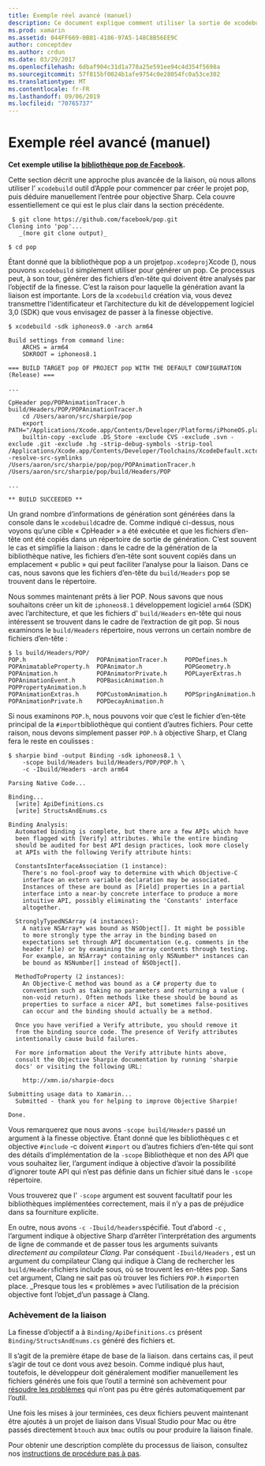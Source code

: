 ```yaml
---
title: Exemple réel avancé (manuel)
description: Ce document explique comment utiliser la sortie de xcodebuild comme entrée pour objective Sharp, qui donne un aperçu de ce que fait l’objectif de la finesse.
ms.prod: xamarin
ms.assetid: 044FF669-0B81-4186-97A5-148C8B56EE9C
author: conceptdev
ms.author: crdun
ms.date: 03/29/2017
ms.openlocfilehash: 6dbaf904c31d1a778a25e591ee94c4d354f5698a
ms.sourcegitcommit: 57f815bf0024b1afe9754c0e28054fc0a53ce302
ms.translationtype: MT
ms.contentlocale: fr-FR
ms.lasthandoff: 09/06/2019
ms.locfileid: "70765737"
---
```

# <a name="advanced-manual-real-world-example"></a>Exemple réel avancé (manuel)

**Cet exemple utilise la [bibliothèque pop de Facebook](https://github.com/facebook/pop).**

Cette section décrit une approche plus avancée de la liaison, où nous allons utiliser l' `xcodebuild` outil d’Apple pour commencer par créer le projet pop, puis déduire manuellement l’entrée pour objective Sharp. Cela couvre essentiellement ce qui est le plus clair dans la section précédente.

```
 $ git clone https://github.com/facebook/pop.git
Cloning into 'pop'...
   _(more git clone output)_

$ cd pop
```

Étant donné que la bibliothèque pop a un projet`pop.xcodeproj`Xcode (), nous pouvons `xcodebuild` simplement utiliser pour générer un pop. Ce processus peut, à son tour, générer des fichiers d’en-tête qui doivent être analysés par l’objectif de la finesse. C’est la raison pour laquelle la génération avant la liaison est importante. Lors de la `xcodebuild` création via, vous devez transmettre l’identificateur et l’architecture du kit de développement logiciel 3,0 (SDK) que vous envisagez de passer à la finesse objective.

```
$ xcodebuild -sdk iphoneos9.0 -arch arm64

Build settings from command line:
    ARCHS = arm64
    SDKROOT = iphoneos8.1

=== BUILD TARGET pop OF PROJECT pop WITH THE DEFAULT CONFIGURATION (Release) ===

...

CpHeader pop/POPAnimationTracer.h build/Headers/POP/POPAnimationTracer.h
    cd /Users/aaron/src/sharpie/pop
    export PATH="/Applications/Xcode.app/Contents/Developer/Platforms/iPhoneOS.platform/Developer/usr/bin:/Applications/Xcode.app/Contents/Developer/usr/bin:/Users/aaron/bin::/usr/local/bin:/usr/bin:/bin:/usr/sbin:/sbin:/opt/X11/bin:/usr/local/git/bin:/Users/aaron/.rvm/bin"
    builtin-copy -exclude .DS_Store -exclude CVS -exclude .svn -exclude .git -exclude .hg -strip-debug-symbols -strip-tool /Applications/Xcode.app/Contents/Developer/Toolchains/XcodeDefault.xctoolchain/usr/bin/strip -resolve-src-symlinks /Users/aaron/src/sharpie/pop/pop/POPAnimationTracer.h /Users/aaron/src/sharpie/pop/build/Headers/POP

...

** BUILD SUCCEEDED **
```

Un grand nombre d’informations de génération sont générées dans la console dans le `xcodebuild`cadre de. Comme indiqué ci-dessus, nous voyons qu’une cible « CpHeader » a été exécutée et que les fichiers d’en-tête ont été copiés dans un répertoire de sortie de génération. C’est souvent le cas et simplifie la liaison : dans le cadre de la génération de la bibliothèque native, les fichiers d’en-tête sont souvent copiés dans un emplacement « public » qui peut faciliter l’analyse pour la liaison. Dans ce cas, nous savons que les fichiers d’en-tête du `build/Headers` pop se trouvent dans le répertoire.

Nous sommes maintenant prêts à lier POP. Nous savons que nous souhaitons créer un kit de `iphoneos8.1` développement logiciel `arm64` (SDK) avec l’architecture, et que les fichiers d' `build/Headers` en-tête qui nous intéressent se trouvent dans le cadre de l’extraction de git pop. Si nous examinons le `build/Headers` répertoire, nous verrons un certain nombre de fichiers d’en-tête :

```
$ ls build/Headers/POP/
POP.h                    POPAnimationTracer.h     POPDefines.h
POPAnimatableProperty.h  POPAnimator.h            POPGeometry.h
POPAnimation.h           POPAnimatorPrivate.h     POPLayerExtras.h
POPAnimationEvent.h      POPBasicAnimation.h      POPPropertyAnimation.h
POPAnimationExtras.h     POPCustomAnimation.h     POPSpringAnimation.h
POPAnimationPrivate.h    POPDecayAnimation.h
```

Si nous examinons `POP.h`, nous pouvons voir que c’est le fichier d’en-tête principal de la `#import`bibliothèque qui contient d’autres fichiers. Pour cette raison, nous devons simplement passer `POP.h` à objective Sharp, et Clang fera le reste en coulisses :

```
$ sharpie bind -output Binding -sdk iphoneos8.1 \
    -scope build/Headers build/Headers/POP/POP.h \
    -c -Ibuild/Headers -arch arm64

Parsing Native Code...

Binding...
  [write] ApiDefinitions.cs
  [write] StructsAndEnums.cs

Binding Analysis:
  Automated binding is complete, but there are a few APIs which have
  been flagged with [Verify] attributes. While the entire binding
  should be audited for best API design practices, look more closely
  at APIs with the following Verify attribute hints:

  ConstantsInterfaceAssociation (1 instance):
    There's no fool-proof way to determine with which Objective-C
    interface an extern variable declaration may be associated.
    Instances of these are bound as [Field] properties in a partial
    interface into a near-by concrete interface to produce a more
    intuitive API, possibly eliminating the 'Constants' interface
    altogether.

  StronglyTypedNSArray (4 instances):
    A native NSArray* was bound as NSObject[]. It might be possible
    to more strongly type the array in the binding based on
    expectations set through API documentation (e.g. comments in the
    header file) or by examining the array contents through testing.
    For example, an NSArray* containing only NSNumber* instances can
    be bound as NSNumber[] instead of NSObject[].

  MethodToProperty (2 instances):
    An Objective-C method was bound as a C# property due to
    convention such as taking no parameters and returning a value (
    non-void return). Often methods like these should be bound as
    properties to surface a nicer API, but sometimes false-positives
    can occur and the binding should actually be a method.

  Once you have verified a Verify attribute, you should remove it
  from the binding source code. The presence of Verify attributes
  intentionally cause build failures.

  For more information about the Verify attribute hints above,
  consult the Objective Sharpie documentation by running 'sharpie
  docs' or visiting the following URL:

    http://xmn.io/sharpie-docs

Submitting usage data to Xamarin...
  Submitted - thank you for helping to improve Objective Sharpie!

Done.
```

Vous remarquerez que nous avons `-scope build/Headers` passé un argument à la finesse objective. Étant donné que les bibliothèques c et objective `#include` -c doivent `#import` ou d’autres fichiers d’en-tête qui sont des détails d’implémentation de la `-scope` Bibliothèque et non des API que vous souhaitez lier, l’argument indique à objective d’avoir la possibilité d’ignorer toute API qui n’est pas définie dans un fichier situé dans le `-scope` répertoire.

Vous trouverez que l' `-scope` argument est souvent facultatif pour les bibliothèques implémentées correctement, mais il n’y a pas de préjudice dans sa fourniture explicite.

En outre, nous avons `-c -Ibuild/headers`spécifié. Tout d’abord `-c` , l’argument indique à objective Sharp d’arrêter l’interprétation des arguments de ligne de commande et de passer tous les arguments suivants _directement au compilateur Clang_. Par conséquent `-Ibuild/Headers` , est un argument du compilateur Clang qui indique à Clang de rechercher les `build/Headers`fichiers include sous, où se trouvent les en-têtes pop. Sans cet argument, Clang ne sait pas où trouver les fichiers `POP.h` `#import`en place. _Presque tous les « problèmes » avec l’utilisation de la précision objective font l’objet_d’un passage à Clang.

### <a name="completing-the-binding"></a>Achèvement de la liaison

La finesse d’objectif a à `Binding/ApiDefinitions.cs` présent `Binding/StructsAndEnums.cs` généré des fichiers et.

Il s’agit de la première étape de base de la liaison. dans certains cas, il peut s’agir de tout ce dont vous avez besoin. Comme indiqué plus haut, toutefois, le développeur doit généralement modifier manuellement les fichiers générés une fois que l’outil a terminé son achèvement pour [résoudre les problèmes](~/cross-platform/macios/binding/objective-sharpie/platform/apidefinitions-structsandenums.md) qui n’ont pas pu être gérés automatiquement par l’outil.

Une fois les mises à jour terminées, ces deux fichiers peuvent maintenant être ajoutés à un projet de liaison dans Visual Studio pour Mac ou être passés directement `btouch` aux `bmac` outils ou pour produire la liaison finale.

Pour obtenir une description complète du processus de liaison, consultez nos [instructions de procédure pas à pas](~/ios/platform/binding-objective-c/walkthrough.md).
